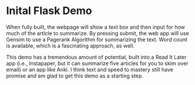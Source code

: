 # Inital Flask Demo

When fully built, the webpage will show a text box and then input for how much of the article to summarize. By pressing submit, the web app will use Gensim to use a Pagerank Algorithm for summarizing the text. Word count is available, which is a fascinating approach, as well. 

This demo has a tremendous amount of potential, built into a Read It Later app (i.e., Instapaper, but it can summarize five articles for you to skim over email) or an app like Anki. I think text and speed to mastery still have promise and am glad to get this demo as a starting step.
